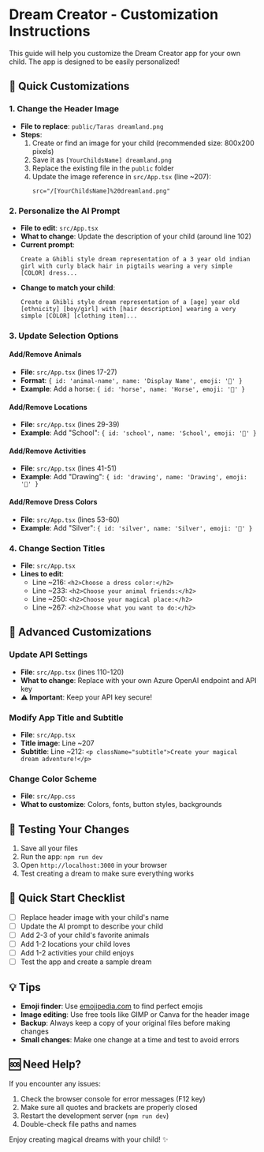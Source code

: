 # Dream Creator - Customization Instructions

This guide will help you customize the Dream Creator app for your own child. The app is designed to be easily personalized!

## 🎨 Quick Customizations

### 1. Change the Header Image
- **File to replace**: `public/Taras dreamland.png`
- **Steps**:
  1. Create or find an image for your child (recommended size: 800x200 pixels)
  2. Save it as `[YourChildsName] dreamland.png`
  3. Replace the existing file in the `public` folder
  4. Update the image reference in `src/App.tsx` (line ~207):
     ```tsx
     src="/[YourChildsName]%20dreamland.png"
     ```

### 2. Personalize the AI Prompt
- **File to edit**: `src/App.tsx`
- **What to change**: Update the description of your child (around line 102)
- **Current prompt**:
  ```
  Create a Ghibli style dream representation of a 3 year old indian girl with curly black hair in pigtails wearing a very simple [COLOR] dress...
  ```
- **Change to match your child**:
  ```
  Create a Ghibli style dream representation of a [age] year old [ethnicity] [boy/girl] with [hair description] wearing a very simple [COLOR] [clothing item]...
  ```

### 3. Update Selection Options

#### Add/Remove Animals
- **File**: `src/App.tsx` (lines 17-27)
- **Format**: `{ id: 'animal-name', name: 'Display Name', emoji: '🐶' }`
- **Example**: Add a horse: `{ id: 'horse', name: 'Horse', emoji: '🐴' }`

#### Add/Remove Locations  
- **File**: `src/App.tsx` (lines 29-39)
- **Example**: Add "School": `{ id: 'school', name: 'School', emoji: '🏫' }`

#### Add/Remove Activities
- **File**: `src/App.tsx` (lines 41-51)
- **Example**: Add "Drawing": `{ id: 'drawing', name: 'Drawing', emoji: '🎨' }`

#### Add/Remove Dress Colors
- **File**: `src/App.tsx` (lines 53-60)
- **Example**: Add "Silver": `{ id: 'silver', name: 'Silver', emoji: '🤍' }`

### 4. Change Section Titles
- **File**: `src/App.tsx`
- **Lines to edit**:
  - Line ~216: `<h2>Choose a dress color:</h2>`
  - Line ~233: `<h2>Choose your animal friends:</h2>`
  - Line ~250: `<h2>Choose your magical place:</h2>`
  - Line ~267: `<h2>Choose what you want to do:</h2>`

## 🔧 Advanced Customizations

### Update API Settings
- **File**: `src/App.tsx` (lines 110-120)
- **What to change**: Replace with your own Azure OpenAI endpoint and API key
- **⚠️ Important**: Keep your API key secure!

### Modify App Title and Subtitle
- **File**: `src/App.tsx`
- **Title image**: Line ~207
- **Subtitle**: Line ~212: `<p className="subtitle">Create your magical dream adventure!</p>`

### Change Color Scheme
- **File**: `src/App.css`
- **What to customize**: Colors, fonts, button styles, backgrounds

## 📝 Testing Your Changes

1. Save all your files
2. Run the app: `npm run dev`
3. Open `http://localhost:3000` in your browser
4. Test creating a dream to make sure everything works

## 🎯 Quick Start Checklist

- [ ] Replace header image with your child's name
- [ ] Update the AI prompt to describe your child
- [ ] Add 2-3 of your child's favorite animals
- [ ] Add 1-2 locations your child loves
- [ ] Add 1-2 activities your child enjoys
- [ ] Test the app and create a sample dream

## 💡 Tips

- **Emoji finder**: Use [emojipedia.com](https://emojipedia.com) to find perfect emojis
- **Image editing**: Use free tools like GIMP or Canva for the header image
- **Backup**: Always keep a copy of your original files before making changes
- **Small changes**: Make one change at a time and test to avoid errors

## 🆘 Need Help?

If you encounter any issues:
1. Check the browser console for error messages (F12 key)
2. Make sure all quotes and brackets are properly closed
3. Restart the development server (`npm run dev`)
4. Double-check file paths and names

Enjoy creating magical dreams with your child! ✨
